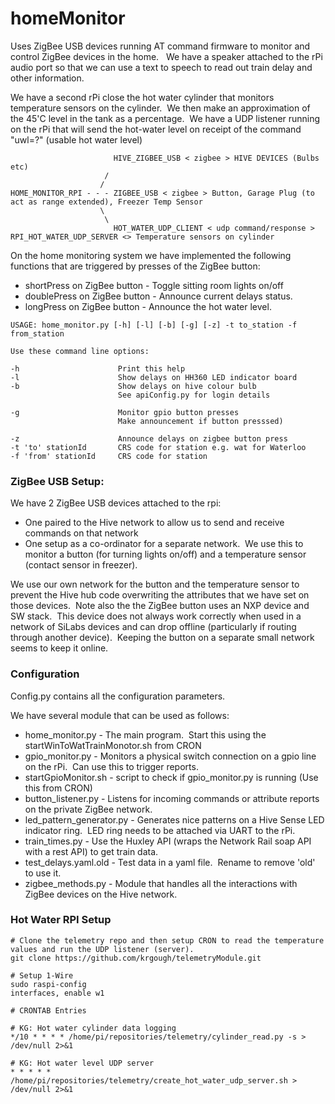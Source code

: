 # homeMonitor

Uses ZigBee USB devices running AT command firmware to monitor and control ZigBee devices in the home.   We have a speaker attached to the rPi audio port so that we can use a text to speech to read out train delay and other information.

We have a second rPi close the hot water cylinder that monitors temperature sensors on the cylinder.  We then make an approximation of the 45'C level in the tank as a percentage.  We have a UDP listener running on the rPi that will send the hot-water level on receipt of the command "uwl=?" (usable hot water level)

```
                       HIVE_ZIGBEE_USB < zigbee > HIVE DEVICES (Bulbs etc)
                     /
                    /
HOME_MONITOR_RPI - - - ZIGBEE_USB < zigbee > Button, Garage Plug (to act as range extended), Freezer Temp Sensor
                    \
                     \
                       HOT_WATER_UDP_CLIENT < udp command/response > RPI_HOT_WATER_UDP_SERVER <> Temperature sensors on cylinder
```

On the home monitoring system we have implemented the following functions that are triggered by presses of the ZigBee button:

*   shortPress on ZigBee button - Toggle sitting room lights on/off
*   doublePress on ZigBee button - Announce current delays status.
*   longPress on ZigBee button - Announce the hot water level.

```
USAGE: home_monitor.py [-h] [-l] [-b] [-g] [-z] -t to_station -f from_station

Use these command line options:

-h                      Print this help
-l                      Show delays on HH360 LED indicator board
-b                      Show delays on hive colour bulb
                        See apiConfig.py for login details

-g                      Monitor gpio button presses
                        Make announcement if button presssed)

-z                      Announce delays on zigbee button press
-t 'to' stationId       CRS code for station e.g. wat for Waterloo
-f 'from' stationId     CRS code for station
```

### ZigBee USB Setup:

We have 2 ZigBee USB devices attached to the rpi:

*   One paired to the Hive network to allow us to send and receive commands on that network
*   One setup as a co-ordinator for a separate network.  We use this to monitor a button (for turning lights on/off) and a temperature sensor (contact sensor in freezer).

We use our own network for the button and the temperature sensor to prevent the Hive hub code overwriting the attributes that we have set on those devices.  Note also the the ZigBee button uses an NXP device and SW stack.  This device does not always work correctly when used in a network of SiLabs devices and can drop offline (particularly if routing through another device).  Keeping the button on a separate small network seems to keep it online.

### Configuration

Config.py contains all the configuration parameters.

We have several module that can be used as follows:

*   home\_monitor.py - The main program.  Start this using the startWinToWatTrainMonotor.sh from CRON
*   gpio\_monitor.py - Monitors a physical switch connection on a gpio line on the rPi.  Can use this to trigger reports.
*   startGpioMonitor.sh - script to check if gpio\_monitor.py is running (Use this from CRON)
*   button\_listener.py - Listens for incoming commands or attribute reports on the private ZigBee network.
*   led\_pattern\_generator.py - Generates nice patterns on a Hive Sense LED indicator ring.  LED ring needs to be attached via UART to the rPi.
*   train\_times.py - Use the Huxley API (wraps the Network Rail soap API with a rest API) to get train data.
*   test\_delays.yaml.old - Test data in a yaml file.  Rename to remove 'old' to use it.
*   zigbee\_methods.py - Module that handles all the interactions with ZigBee devices on the Hive network.

### Hot Water RPI Setup

```
# Clone the telemetry repo and then setup CRON to read the temperature values and run the UDP listener (server).
git clone https://github.com/krgough/telemetryModule.git

# Setup 1-Wire
sudo raspi-config
interfaces, enable w1

# CRONTAB Entries

# KG: Hot water cylinder data logging
*/10 * * * * /home/pi/repositories/telemetry/cylinder_read.py -s > /dev/null 2>&1

# KG: Hot water level UDP server
* * * * * /home/pi/repositories/telemetry/create_hot_water_udp_server.sh > /dev/null 2>&1
```

